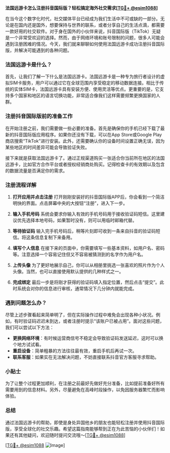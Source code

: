 **法国远游卡怎么注册抖音国际版？轻松搞定海外社交需求[[TG💪+ @esim1088](https://t.me/s/esim1088)]**

在当今这个数字化时代，社交媒体平台已经成为我们生活中不可或缺的一部分。无论是在国内还是国外，想要保持与世界的联系，或者分享自己的生活点滴，都需要一款好用的社交软件。对于身在国外的小伙伴来说，抖音国际版（TikTok）无疑是一个非常受欢迎的选择。然而，由于网络环境和账号限制的问题，很多人可能会遇到注册困难的情况。今天，我们就来聊聊如何使用法国远游卡成功注册抖音国际版，并解决可能遇到的各种问题。

### 法国远游卡是什么？

首先，让我们了解一下什么是法国远游卡。法国远游卡是一种专为旅行者设计的虚拟SIM卡服务，用户可以通过它在全球范围内享受稳定的移动数据连接。相比于传统的实体SIM卡，法国远游卡具有安装方便、使用灵活等优点。更重要的是，它支持多个国家和地区的语言切换功能，非常适合像我们这样需要频繁更换国家的人群。

### 注册抖音国际版前的准备工作

在开始注册之前，我们需要做一些必要的准备。首先是确保你的手机已经下载了最新的抖音国际版应用程序。如果你还没有下载，可以在App Store或Google Play商店搜索“TikTok”进行安装。此外，还需要确认你的设备时间设置正确无误，因为某些地区的时间差异可能会导致验证失败。

接下来就是获取法国远游卡了。通过正规渠道购买一张适合你当前所在地区的法国远游卡，比如官方合作平台或者授权经销商处购买。记得检查卡的有效期以及包含的数据流量是否满足你的需求。

### 注册流程详解

1. **打开应用并点击注册**
   打开刚刚安装好的抖音国际版APP后，你会看到一个简洁明快的界面。点击屏幕中央的大按钮“注册”，进入下一步。

2. **输入手机号码**
   系统会要求你输入有效的手机号码用于接收验证码短信。这里建议优先选择本地号码，如果暂时没有，则可以用临时邮箱代替。

3. **等待验证码**
   输入完手机号码后，稍等片刻即可收到一条来自抖音的验证码短信。将这条信息复制下来备用。

4. **填写个人信息**
   在接下来的页面中，你需要填写一些基本资料，如用户名、密码等。注意选择一个容易记住但又不容易被猜测到的名字作为用户名。

5. **上传头像**
   为了更好地展示自己，你可以从相册里挑选一张喜欢的照片作为个人头像。当然，也可以直接使用默认提供的几种样式之一。

6. **完成绑定**
   最后一步是将刚才获得的验证码填入指定位置，然后点击“提交”。此时系统会对你的信息进行审核，通常情况下几分钟内就能完成。

### 遇到问题怎么办？

尽管上述步骤看起来简单明了，但在实际操作过程中难免会出现各种小状况。例如，有时验证码迟迟未到达，或者注册时提示“该账户已被占用”。面对这些问题，我们可以尝试以下方法：

- **更换网络环境**：有时候运营商信号不稳定会导致验证码发送延迟，这时可以换个地方试试看。
- **重启设备**：简单粗暴的方法往往最有效，重启手机后再试一次。
- **联系客服**：如果实在无法解决问题，不妨直接联系抖音官方客服寻求帮助。

### 小贴士

为了让整个过程更加顺利，在注册之前最好先做好充分准备，比如提前准备好所有需要用到的信息材料。另外，尽量避免在高峰时段操作，以免因服务器繁忙而影响体验。

### 总结

通过法国远游卡的帮助，即使是身处异国他乡的朋友也能轻松注册并使用抖音国际版，享受全球化的社交乐趣。希望这篇指南能够帮到正在为此苦恼的小伙伴们！如果还有其他疑问，欢迎随时提问交流哦～[[TG💪+ @esim1088](https://t.me/s/esim1088)]

[[TG💪+ @esim1088](https://t.me/s/esim1088) ![Image](https://i.postimg.cc/4NQfJmqS/Snipaste-2025-05-13-00-14-12.png)]